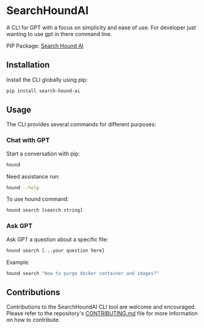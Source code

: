 # SearchHoundAI

A CLI for GPT with a focus on simplicity and ease of use. For developer just wanting to use gpt in there command line.

PIP Package: [Search Hound AI](https://pypi.org/project/search-hound-ai/)

## Installation

Install the CLI globally using pip: 

```bash
pip install search-hound-ai
```

## Usage

The CLI provides several commands for different purposes:

### Chat with GPT

Start a conversation with pip:

```bash
hound
```

Need assistance run:

```bash
hound --help
```

To use hound command:

```bash
hound search [search string]
```

### Ask GPT

Ask GPT a question about a specific file:

```bash
hound search [...your question here]
```

Example:

```bash
hound search "How to purge docker container and images?"
```

## Contributions

Contributions to the SearchHoundAI CLI tool are welcome and encouraged. Please refer to the repository's [CONTRIBUTING.md](http://contributing.md/) file for more information on how to contribute.
